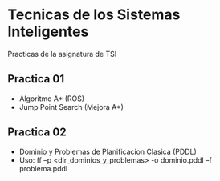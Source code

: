 Tecnicas de los Sistemas Inteligentes
==========

Practicas de la asignatura de TSI

Practica 01
--------------------
+ Algoritmo A* (ROS)
+ Jump Point Search (Mejora A*)


Practica 02
--------------------
+ Dominio y Problemas de Planificacion Clasica (PDDL)
+ Uso: ff –p <dir_dominios_y_problemas> -o dominio.pddl –f problema.pddl
